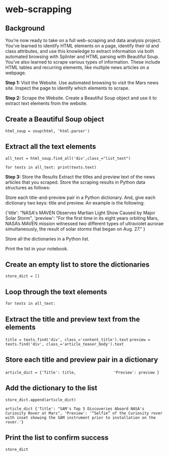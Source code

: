 # web-scrapping

## Background

You’re now ready to take on a full web-scraping and data analysis project. You’ve learned to identify HTML elements on a page, identify their id and class attributes, and use this knowledge to extract information via both automated browsing with Splinter and HTML parsing with Beautiful Soup. You’ve also learned to scrape various types of information. These include HTML tables and recurring elements, like multiple news articles on a webpage.

**Step 1:** Visit the Website. Use automated browsing to visit the Mars news site. Inspect the page to identify which elements to scrape.

**Step 2:** Scrape the Website. Create a Beautiful Soup object and use it to extract text elements from the website.


## Create a Beautiful Soup object

```html_soup = soup(html, 'html.parser')```

## Extract all the text elements

```all_text = html_soup.find_all('div',class_="list_text")```

```for texts in all_text: print(texts.text)```

**Step 3:** Store the Results Extract the titles and preview text of the news articles that you scraped. Store the scraping results in Python data structures as follows:

Store each title-and-preview pair in a Python dictionary. And, give each dictionary two keys: title and preview. An example is the following:

{'title': "NASA's MAVEN Observes Martian Light Show Caused by Major Solar Storm", 'preview': "For the first time in its eight years orbiting Mars, NASA’s MAVEN mission witnessed two different types of ultraviolet aurorae simultaneously, the result of solar storms that began on Aug. 27." }

Store all the dictionaries in a Python list.

Print the list in your notebook.


## Create an empty list to store the dictionaries

```store_dict = []```


## Loop through the text elements

```for texts in all_text:```


## Extract the title and preview text from the elements

```title = texts.find('div', class_='content_title').text```
```preview = texts.find('div', class_='article_teaser_body').text```


## Store each title and preview pair in a dictionary

```article_dict = {'Title': title,```
```                'Preview': preview }```


## Add the dictionary to the list

```store_dict.append(article_dict)```

```article_dict {'Title': "SAM's Top 5 Discoveries Aboard NASA's Curiosity Rover at Mars", 'Preview': '“Selfie” of the Curiosity rover with inset showing the SAM instrument prior to installation on the rover.'}```


## Print the list to confirm success
```store_dict```